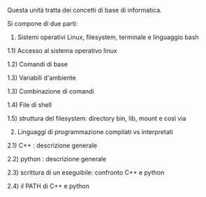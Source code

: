 Questa unità tratta dei concetti di base di informatica.

Si compone di due parti: 

1) Sistemi operativi Linux, filesystem, terminale e linguaggio bash

1.1) Accesso al sistema operativo linux

1.2) Comandi di base

1.3) Variabili d'ambiente

1.3) Combinazione di comandi

1.4) File di shell

1.5) struttura del filesystem: directory bin, lib, mount e così via

2) Linguaggi di programmazione compilati vs interpretati

2.1) C++ : descrizione generale

2.2) python : descrizione generale

2.3) scrittura di un eseguibile: confronto C++ e python

2.4) il PATH di C++ e python
